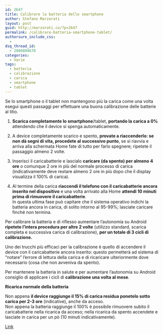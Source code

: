 ```yaml
---
id: 2647
title: Calibrare la batteria dello smartphone
author: Stefano Marzorati
layout: post
guid: http://marzorati.co/?p=2647
permalink: /calibrare-batteria-smartphone-tablet/
authorsure_include_css:
  - 
dsq_thread_id:
  - 2086804678
categories:
  - Varie
tags:
  - batteria
  - calibrazione
  - carica
  - smartphone
  - tablet
---
```

Se lo smartphone o il tablet non mantengono più la carica come una volta esegui questi passaggi per effettuare una buona calibrazione delle batterie al litio.

1) **Scarica completamente lo smartphone**/tablet, **portando la carica a 0%** attendendo che il device si spenga automaticamente.

2) A device completamente scarico e spento, **provate a riaccenderlo: se non dà segni di vita, procedete al successivo punto**, se si riavvia e arriva alla schermata Home fate di tutto per farlo spegnere; ripetete il passaggio almeno 2 volte.

3) Inserisci il caricabatterie e lascialo **caricare (da spento) per almeno 4 ore** o comunque 2 ore in più del normale processo di carica (indicativamente deve restare almeno 2 ore in più dopo che il display visualizza il 100% di carica).

4) Al termine della carica **riaccendi il telefono con il caricabatterie ancora inserito nel dispositivo** e una volta arrivato alla Home **attendi 10 minuti prima di rimuovere il caricabatterie**.  
In questa ultima fase può capitare che il sistema operativo indichi la batteria ancora in carica, di solito intorno al 95-99%; lasciate caricare finché non termina.

Per calibrare la batteria e di riflesso aumentare l’autonomia su Android **ripetete l’intera procedura per altre 2 volte** (utilizzo standard, scarica completa e successiva carica di calibrazione), **per un totale di 3 cicli di calibrazione.**

Uno dei trucchi più efficaci per la calibrazione è quello di accendere il device con il caricabatterie ancora inserito: questo permetterà ad sistema di “notare” l’errore di lettura della carica e di ricaricare ulteriormente dove necessario (cosa che non avveniva da spento).

Per mantenere la batteria in salute e per aumentare l’autonomia su Android consiglio di applicare i cicli di **calibrazione una volta al mese**.

**Ricarica normale della batteria**

Non appena **il device raggiunge il 15% di carica residua ponetelo sotto carica per 2-3 ore** (indicative), anche da acceso.  
Non appena la batteria raggiunge il 100% è possibile rimuovere subito il caricabatterie nella ricarica da acceso; nella ricarica da spento accendete e lasciate in carica per un pò (10 minuti indicativamente).

<a href="http://www.chimerarevo.com/android/aumentare-durata-batteria/" target="_blank">Link</a>